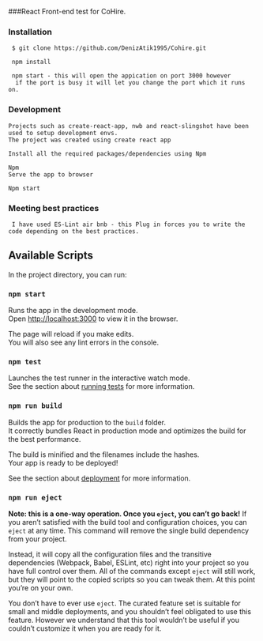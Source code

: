 ###React Front-end test for CoHire.



### Installation
     $ git clone https://github.com/DenizAtik1995/Cohire.git
     
     npm install
     
     npm start - this will open the appication on port 3000 however
      if the port is busy it will let you change the port which it runs on.


### Development
    Projects such as create-react-app, nwb and react-slingshot have been used to setup development envs.
    The project was created using create react app
    
    Install all the required packages/dependencies using Npm
    
    Npm
    Serve the app to browser
    
    Npm start


### Meeting best practices 

     I have used ES-Lint air bnb - this Plug in forces you to write the code depending on the best practices.

## Available Scripts

In the project directory, you can run:

### `npm start`





Runs the app in the development mode.<br>
Open [http://localhost:3000](http://localhost:3000) to view it in the browser.

The page will reload if you make edits.<br>
You will also see any lint errors in the console.

### `npm test`

Launches the test runner in the interactive watch mode.<br>
See the section about [running tests](https://facebook.github.io/create-react-app/docs/running-tests) for more information.

### `npm run build`

Builds the app for production to the `build` folder.<br>
It correctly bundles React in production mode and optimizes the build for the best performance.

The build is minified and the filenames include the hashes.<br>
Your app is ready to be deployed!

See the section about [deployment](https://facebook.github.io/create-react-app/docs/deployment) for more information.

### `npm run eject`

**Note: this is a one-way operation. Once you `eject`, you can’t go back!**
If you aren’t satisfied with the build tool and configuration choices, you can `eject` at any time. This command will remove the single build dependency from your project.


Instead, it will copy all the configuration files and the transitive dependencies (Webpack, Babel, ESLint, etc) right into your project so you have full control over them. All of the commands except `eject` will still work, but they will point to the copied scripts so you can tweak them. At this point you’re on your own.

You don’t have to ever use `eject`. The curated feature set is suitable for small and middle deployments, and you shouldn’t feel obligated to use this feature. However we understand that this tool wouldn’t be useful if you couldn’t customize it when you are ready for it.
